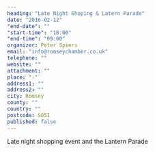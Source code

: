 ```yaml
---
heading: "Late Night Shoping & Latern Parade"
date: "2016-02-12"
"end-date": ""
"start-time": "18:00"
"end-time": "09:00"
organizer: Peter Spiers
email: "info@romseychamber.co.uk"
telephone: ""
website: ""
attachment: ""
place: "-"
address1: ""
address2: ""
city: Romsey
county: ""
country: ""
postcode: SO51
published: false
---
```


Late night shopping event and the Lantern Parade